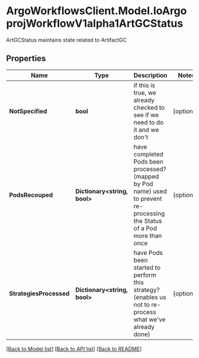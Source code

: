 # ArgoWorkflowsClient.Model.IoArgoprojWorkflowV1alpha1ArtGCStatus
ArtGCStatus maintains state related to ArtifactGC

## Properties

Name | Type | Description | Notes
------------ | ------------- | ------------- | -------------
**NotSpecified** | **bool** | if this is true, we already checked to see if we need to do it and we don&#39;t | [optional] 
**PodsRecouped** | **Dictionary&lt;string, bool&gt;** | have completed Pods been processed? (mapped by Pod name) used to prevent re-processing the Status of a Pod more than once | [optional] 
**StrategiesProcessed** | **Dictionary&lt;string, bool&gt;** | have Pods been started to perform this strategy? (enables us not to re-process what we&#39;ve already done) | [optional] 

[[Back to Model list]](../README.md#documentation-for-models) [[Back to API list]](../README.md#documentation-for-api-endpoints) [[Back to README]](../README.md)

